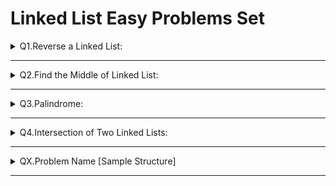 # Linked List Easy Problems Set



<details>
<summary>Q1.Reverse a Linked List:</summary>

__problem statement:__
````text
Given a Head Node reverse the Linked List

````

__Approach:__
- Maintain Two Pointer one for prev and another for navigation
- While moving towards end prev pointer will become head

__code:__
````java
public  static ListNode reverse(ListNode head){
    ListNode prev = null;
    var curr = head;
    while(curr !=null){
        var temp = curr.next;
        curr.next = prev;
        prev = curr;
        curr = temp;
    }

    head = prev;
    return head;
}
````

</details>

___

<details>
<summary>Q2.Find the Middle of Linked List:</summary>

__problem statement:__
```text
Given a Head Node return whether given Linked List is a Palindrome or not

```
__Approaches:__

- If Linked List length is **Odd** then only one node is middle node, otherwise two middle nodes

__1. Finding Length and Dividing (Double-Traversal):__

- Find the length of the linked list
- Diving by 2 to get the middle element 
- Navigate until (len-1)/2 why not len/2 ? For even len we want mid to point for the first middle, if we make (len-1)/2 it works for both use cases.
 
 
![find_middle_double_traversal.png](../images/find_middle_double_traversal.png)


__2.Two-Pointers: Fast & Slow Pointer Approach__
 
- The efficient approach is to traverse through the linked list using two-pointers i.e slow pointer and fast pointer. 
- Increment **slow_ptr** by 1 step and **fast_ptr** by 2 steps, As a result, the fast pointer will travel double than that of the slow pointer. 
- So When the fast pointer will reach to the end of the linked list, slow point would still be at the middle of the linked list.

![fast_slow_mid_1.png](../images/fast_slow_mid_1.png)


        - Initialize two pointers slow_ptr and fast_ptr and point both of them to the head node.
        - Until fast_ptr is NULL or the next of fast_ptr is NULL, move slow_ptr by one step and fast_ptr by two steps at the same time.
        - As we can see slow_ptr is pointing towards the middle of the Linked List. Hence return the slow_ptr.
__CODE:__


![fast_slow_mid_code.png](../images/fast_slow_mid_code.png)


</details>

___

<details>
<summary>Q3.Palindrome:</summary>

__problem statement:__
```text
Given a Head Node return whether given Linked List is a Palindrome or not

```

__Approaches:__

__1. Brute Force:__
- Create a deep copy
- Reverse copied Linked List
- Navigate both linked lists and verify whether all the nodes are same or not.
- TC: O(N) SC: O(N) to hold the deep copy LL

__2. Optimized:__

- Divide the LL into two parts
- Reverse the second part
- compare both the linked lists
- TC: O(N) SC: O(1) No extra space

````java
public static boolean isListPalindrome(ListNode head){
    //find the middle node
    var mid = findMid(head);
    //divide into 2 parts
    var h2 = mid.next;
    mid.next = null;
    //reverse part-2
    h2 = reverse(h2);
    //compare both the parts
    while(h2 != null && head.val == h2.val){
        head = head.next;
        h2 = h2.next;
    }

    return h2 == null;

}
````

</details>

___

<details>
<summary>Q4.Intersection of Two Linked Lists:</summary>

__Problem Statement:__
````text
Given two Linked Lists with sizes M and N.
Check whether two LLs are intersected
````
![linked_list_intersection.png](../images/linked_list_intersection.png)


__Brute Force: HashSet__
- Iterate over first LL and store all nodes in a Hashset
- While Iterating second LL check for each node if it exists in HashSet or not.
- If Yes, there is an intersection. 
- TC: O(M+N) SC: O(M) or O(N) sizes of the LL which stored in HashSet

__Optimization: Two Pointers__
- Find the lengths of both LLs ( M, N)
- Whichever LL length is more move large LL pointer with difference(M-N) if M>N
- For Example, M=6 and N=4 then move M length LL pointer to 2 nodes then both LLs are at same length
- Now iterate both the pointers together and check both ponters are same or not

````java
public static  boolean isLLsIntersected(ListNode h1, ListNode h2){
    if(h1 == null || h2 == null)
        return false;

    var h1Len = findLength(h1);
    var h2Len = findLength(h2);

    if(h1Len > h2Len){
        var diff = h1Len-h2Len;
        while (diff>0){
            h1 = h1.next;
            diff--;
        }
    }else if(h2Len > h1Len){
        var diff = h2Len-h1Len;
        while (diff>0){
            h2 = h2.next;
            diff--;
        }
    }

    while(h1 != null && h2 != null){
        if(h1 == h2){
            System.out.println("Lists Intersected at: "+h1.val);
            return true;
        }
        h1 = h1.next;
        h2 = h2.next;
    }
    return false;
}

private static int findLength(ListNode h1) {
    var temp = h1;
    var len = 0;
    while (temp != null){
        len++;
        temp = temp.next;
    }
    return len;
}
````

__Q4.1 Intersection of Two Linked Lists:__

__Problem Statement:__
````text
If we know intersection is already present then finding intersection point
````

![intersection_LLs_problem_2.png](../images/intersection_LLs_problem_2.png)

__Approach:__

![intersection_LLs_problem_2.png](../images/intersection_LLs_problem_2_sol.png)



</details>

___


<details>
<summary>QX.Problem Name [Sample Structure]</summary>

__Problem Statement:__


__Brute Force:__

__Optimization:__


__Notes:__

</details>

___

